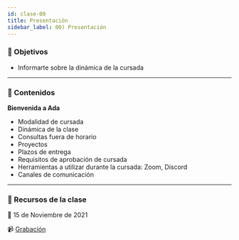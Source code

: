 ```yaml
---
id: clase-00
title: Presentación
sidebar_label: 00) Presentación
---
```


### 🏁 Objetivos

- Informarte sobre la dinámica de la cursada

---

### 📝 Contenidos

**Bienvenida a Ada**

- Modalidad de cursada
- Dinámica de la clase
- Consultas fuera de horario
- Proyectos
- Plazos de entrega
- Requisitos de aprobación de cursada
- Herramientas a utilizar durante la cursada: Zoom, Discord
- Canales de comunicación

---

### 🚀 Recursos de la clase

📆 15 de Noviembre de 2021

📹 [Grabación](https://us02web.zoom.us/rec/share/rMtSLcHlGhYC9vvvk-2H99QKLhGEqBz3Zm6lNDxkXZbLUD85BeGhHT3hNKyUBNFd.-AyExyVXd09Xhyho?startTime=1637013951000)
